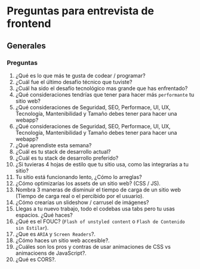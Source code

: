 # Preguntas para entrevista de frontend
## Generales

### Preguntas
1. ¿Qué es lo que más te gusta de codear / programar?
1. ¿Cuál fue el último desafío técnico que tuviste?
1. ¿Cuál ha sido el desafío tecnológico mas grande que has enfrentado?
1. ¿Qué consideraciones tendrías que tener para hacer más `performante` tu sitio web?
1. ¿Qué consideraciones de Seguridad, SEO, Performace, UI, UX, Tecnología, Mantenibilidad y Tamaño debes tener para hacer una webapp?
1. ¿Qué consideraciones de Seguridad, SEO, Performace, UI, UX, Tecnología, Mantenibilidad y Tamaño debes tener para hacer una webapp?
1. ¿Qué aprendiste esta semana?
1. ¿Cuál es tu stack de desarrollo actual?
1. ¿Cuál es tu stack de desarrollo preferido?
1. ¿Si tuvieras 4 hojas de estilo que tu sitio usa, como las integrarías a tu sitio?
1. Tu sitio está funcionando lento, ¿Cómo lo arreglas?
1. ¿Cómo optimizarías los assets de un sitio web? (CSS / JS).
1. Nombra 3 maneras de disminuir el tiempo de carga de un sitio web (Tiempo de carga real o el percibido por el usuario).
1. ¿Cómo crearías un slideshow / carrusel de imágenes?
1. Llegas a tu nuevo trabajo, todo el codebas usa tabs pero tu usas espacios. ¿Qué haces?
1. ¿Qué es el FOUC? (`Flash of unstyled content` o `Flash de Contenido sin Estilar`).
1. ¿Que es `ARIA` y `Screen Readers`?.
1. ¿Cómo haces un sitio web accesible?.
1. ¿Cuáles son los pros y contras de usar animaciones de CSS vs animacioens de JavaScript?.
1. ¿Qué es CORS?.
